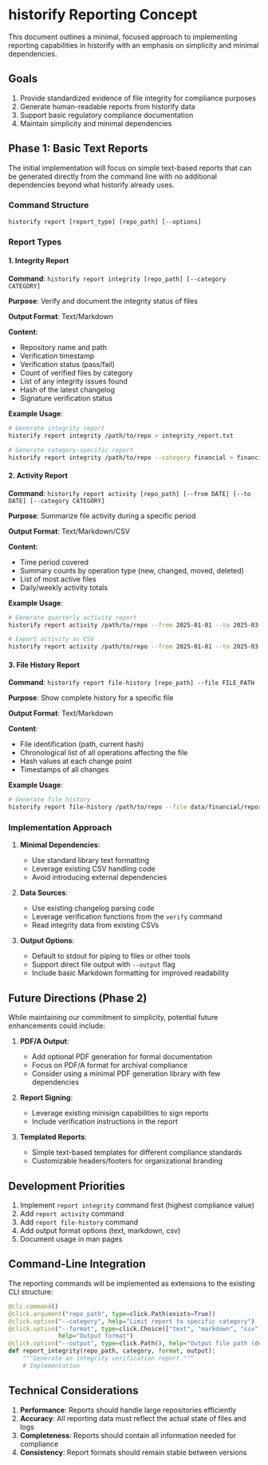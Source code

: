 # historify Reporting Concept

This document outlines a minimal, focused approach to implementing reporting capabilities in historify with an emphasis on simplicity and minimal dependencies.

## Goals

1. Provide standardized evidence of file integrity for compliance purposes
2. Generate human-readable reports from historify data
3. Support basic regulatory compliance documentation
4. Maintain simplicity and minimal dependencies

## Phase 1: Basic Text Reports

The initial implementation will focus on simple text-based reports that can be generated directly from the command line with no additional dependencies beyond what historify already uses.

### Command Structure

```
historify report [report_type] [repo_path] [--options]
```

### Report Types

#### 1. Integrity Report

**Command**: `historify report integrity [repo_path] [--category CATEGORY]`

**Purpose**: Verify and document the integrity status of files

**Output Format**: Text/Markdown

**Content**:
- Repository name and path
- Verification timestamp
- Verification status (pass/fail)
- Count of verified files by category
- List of any integrity issues found
- Hash of the latest changelog
- Signature verification status

**Example Usage**:
```bash
# Generate integrity report
historify report integrity /path/to/repo > integrity_report.txt

# Generate category-specific report
historify report integrity /path/to/repo --category financial > financial_integrity.txt
```

#### 2. Activity Report

**Command**: `historify report activity [repo_path] [--from DATE] [--to DATE] [--category CATEGORY]`

**Purpose**: Summarize file activity during a specific period

**Output Format**: Text/Markdown/CSV

**Content**:
- Time period covered
- Summary counts by operation type (new, changed, moved, deleted)
- List of most active files
- Daily/weekly activity totals

**Example Usage**:
```bash
# Generate quarterly activity report
historify report activity /path/to/repo --from 2025-01-01 --to 2025-03-31 > q1_activity.txt

# Export activity as CSV
historify report activity /path/to/repo --from 2025-01-01 --to 2025-03-31 --format csv > q1_activity.csv
```

#### 3. File History Report

**Command**: `historify report file-history [repo_path] --file FILE_PATH`

**Purpose**: Show complete history for a specific file

**Output Format**: Text/Markdown

**Content**:
- File identification (path, current hash)
- Chronological list of all operations affecting the file
- Hash values at each change point
- Timestamps of all changes

**Example Usage**:
```bash
# Generate file history
historify report file-history /path/to/repo --file data/financial/report.pdf > report_history.txt
```

### Implementation Approach

1. **Minimal Dependencies**:
   - Use standard library text formatting
   - Leverage existing CSV handling code
   - Avoid introducing external dependencies

2. **Data Sources**:
   - Use existing changelog parsing code
   - Leverage verification functions from the `verify` command
   - Read integrity data from existing CSVs

3. **Output Options**:
   - Default to stdout for piping to files or other tools
   - Support direct file output with `--output` flag
   - Include basic Markdown formatting for improved readability

## Future Directions (Phase 2)

While maintaining our commitment to simplicity, potential future enhancements could include:

1. **PDF/A Output**:
   - Add optional PDF generation for formal documentation
   - Focus on PDF/A format for archival compliance
   - Consider using a minimal PDF generation library with few dependencies

2. **Report Signing**:
   - Leverage existing minisign capabilities to sign reports
   - Include verification instructions in the report

3. **Templated Reports**:
   - Simple text-based templates for different compliance standards
   - Customizable headers/footers for organizational branding

## Development Priorities

1. Implement `report integrity` command first (highest compliance value)
2. Add `report activity` command
3. Add `report file-history` command
4. Add output format options (text, markdown, csv)
5. Document usage in man pages

## Command-Line Integration

The reporting commands will be implemented as extensions to the existing CLI structure:

```python
@cli.command()
@click.argument("repo_path", type=click.Path(exists=True))
@click.option("--category", help="Limit report to specific category")
@click.option("--format", type=click.Choice(["text", "markdown", "csv"]), default="text", 
              help="Output format")
@click.option("--output", type=click.Path(), help="Output file path (defaults to stdout)")
def report_integrity(repo_path, category, format, output):
    """Generate an integrity verification report."""
    # Implementation
```

## Technical Considerations

1. **Performance**: Reports should handle large repositories efficiently
2. **Accuracy**: All reporting data must reflect the actual state of files and logs
3. **Completeness**: Reports should contain all information needed for compliance
4. **Consistency**: Report formats should remain stable between versions